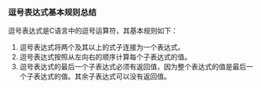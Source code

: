 ### 逗号表达式基本规则总结

逗号表达式是C语言中的逗号运算符，其基本规则如下：

1. 逗号表达式将两个及其以上的式子连接为一个表达式。
2. 逗号表达式按照从左向右的顺序计算每个子表达式的值。
3. 逗号表达式的最后一个子表达式必须有返回值，因为整个表达式的值是最后一个子表达式的值。其余子表达式可以没有返回值。
